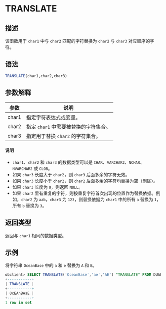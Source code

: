 # TRANSLATE

## 描述

该函数用于 `char1` 中与 `char2` 匹配的字符替换为 `char2` 与 `char3` 对应顺序的字符。

## 语法

```sql
TRANSLATE(char1,char2,char3)
```

## 参数解释

|  参数   |           说明            |
|-------|-------------------------|
| char1 | 指定字符表达式或变量。             |
| char2 | 指定 `char1` 中需要被替换的字符集合。 |
| char3 | 指定用于替换 `char2` 的字符集合。   |

  <main id="notice" type='explain'>
    <h4>说明</h4>
    <ul>
    <li><code>char1</code>、<code>char2</code> 和 <code>char3</code> 的数据类型可以是 <code>CHAR</code>、<code>VARCHAR2</code>、<code>NCHAR</code>、<code>NVARCHAR2</code> 或 <code>CLOB</code>。</li>
    <li>如果 <code>char3</code> 长度大于 <code>char2</code>，则 <code>char3</code> 后面多余的字符无效。</li>
    <li>如果 <code>char3</code> 长度小于 <code>char2</code>，则 <code>char2</code> 后面多余的字符均替换为空（删除）。</li>
    <li>如果 <code>char3</code> 长度为 <code>0</code>，则返回 <code>NULL</code>。</li>
    <li>如果 <code>char2</code> 里有重复的字符，则按重复字符首次出现的位置作为替换依据。例如，<code>char2</code> 为 <code>aab</code>，<code>char3</code> 为 <code>123</code>，则替换依据为 <code>char1</code> 中的所有 <code>a</code> 替换为 <code>1</code>，所有 <code>b</code> 替换为 <code>3</code>。</li>
    </ul>
  </main>

## 返回类型

返回与 `char1` 相同的数据类型。

## 示例

将字符串 `OceanBase` 中的 `a` 和 `e` 替换为 `A` 和 `E`。

```sql
obclient> SELECT TRANSLATE('OceanBase','ae','AE') "TRANSLATE" FROM DUAL;
+-----------+
| TRANSLATE |
+-----------+
| OcEAnBAsE |
+-----------+
1 row in set
```
